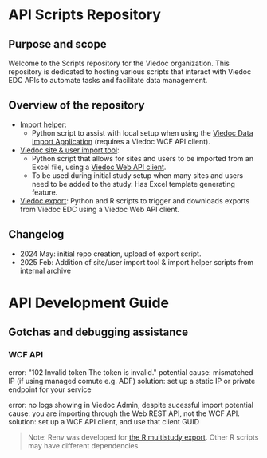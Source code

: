 # API Scripts Repository

## Purpose and scope
Welcome to the Scripts repository for the Viedoc organization. This repository is dedicated to hosting various scripts that interact with Viedoc EDC APIs to automate tasks and facilitate data management.

## Overview of the repository
- [Import helper](./import-helper/README.md): 
  - Python script to assist with local setup when using the [Viedoc Data Import Application](https://help.viedoc.net/c/331b7a/cf6a45/en/) (requires a Viedoc WCF API client).
- [Viedoc site & user import tool](./add-sites-and-users/README.md): 
  - Python script that allows for sites and users to be imported from an Excel file, using a [Viedoc Web API client](https://help.viedoc.net/c/331b7a/6fd31a/en/). 
  - To be used during initial study setup when many sites and users need to be added to the study. Has Excel template generating feature.
- [Viedoc export](./viedoc-export/README.md): Python and R scripts to trigger and downloads exports from Viedoc EDC using a Viedoc Web API client.

## Changelog
- 2024 May: initial repo creation, upload of export script.
- 2025 Feb: Addition of site/user import tool & import helper scripts from internal archive

# API Development Guide
## Gotchas and debugging assistance
### WCF API

error: "102 	Invalid token 	The token is invalid."
potential cause: mismatched IP (if using managed comute e.g. ADF)
solution: set up a static IP or private endpoint for your service

error: no logs showing in Viedoc Admin, despite sucessful import
potential cause: you are importing through the Web REST API,  not the WCF API.
solution: set up a WCF API client, and use that client GUID

> Note: Renv was developed for [the R multistudy export](.viedoc-export\R_multistudy\multistudy_ingest.R). Other R scripts may have different dependencies.

